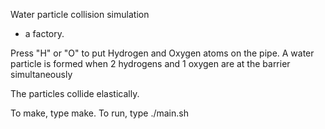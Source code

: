 Water particle collision simulation
+ a factory.

Press "H" or "O" to put Hydrogen and Oxygen atoms on the pipe.
A water particle is formed when 2 hydrogens and 1 oxygen are at the barrier simultaneously

The particles collide elastically.


To make, type make. To run, type ./main.sh
